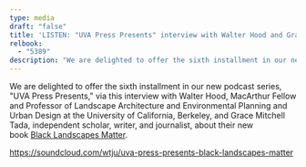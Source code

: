 ```yaml
---
type: media
draft: "false"
title: 'LISTEN: "UVA Press Presents" interview with Walter Hood and Grace Mitchell Tada on Black Landscapes Matter'
relbook:
  - "5389"
description: "We are delighted to offer the sixth installment in our new podcast series, 'UVA Press Presents,' via this interview with Walter Hood, MacArthur Fellow and Professor of Landscape Architecture and Environmental Planning and Urban Design at the University of California, Berkeley, and Grace Mitchell Tada, independent scholar, writer, and journalist, about their new book [Black Landscapes Matter](https://www.upress.virginia.edu/title/5389)"
---
```

We are delighted to offer the sixth installment in our new podcast series, "UVA Press Presents," via this interview with Walter Hood, MacArthur Fellow and Professor of Landscape Architecture and Environmental Planning and Urban Design at the University of California, Berkeley, and Grace Mitchell Tada, independent scholar, writer, and journalist, about their new book [Black Landscapes Matter](https://www.upress.virginia.edu/title/5389).



https://soundcloud.com/wtju/uva-press-presents-black-landscapes-matter
